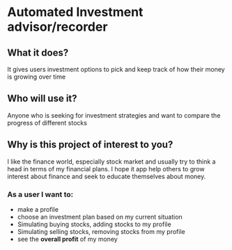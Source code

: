 # Automated Investment advisor/recorder 

## What it does?

It gives users investment options to pick and keep track of how their money is growing over time

## Who will use it?

Anyone who is seeking for investment strategies and want to compare the progress of different stocks

## Why is this project of interest to you?

I like the finance world, especially stock market and usually try to think a head in terms of my financial plans.
I hope it app help others to grow interest about finance and seek to educate themselves about money.

### As a user I want to:
- make a profile
- choose an investment plan based on my current situation
- Simulating buying stocks, adding stocks to my profile
- Simulating selling stocks, removing stocks from my profile
- see the **overall profit** of my money
 